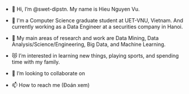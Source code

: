 - 👋 Hi, I’m @swet-dipstn. My name is Hieu Nguyen Vu.

- 🏫 I'm a Computer Science graduate student at UET-VNU, Vietnam. And currently working as a Data Engineer at a securities company in Hanoi.
 
- 🌱 My main areas of research and work are Data Mining, Data Analysis/Science/Engineering, Big Data, and Machine Learning.

- 😻 I’m interested in learning new things, playing sports, and spending time with my family.

- 💞️ I’m looking to collaborate on
 
- 📫 How to reach me (Đoán xem)

<!---
nvhieu0163/nvhieu0163 is a ✨ special ✨ repository because its `README.md` (this file) appears on your GitHub profile.
You can click the Preview link to take a look at your changes.
--->
